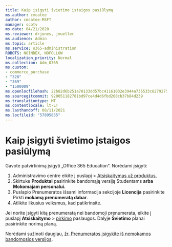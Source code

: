 ```yaml
---
title: Kaip įsigyti švietimo įstaigos pasiūlymą
ms.author: cmcatee
author: cmcatee-MSFT
manager: scotv
ms.date: 04/21/2020
ms.reviewer: drjones, jmueller
ms.audience: Admin
ms.topic: article
ms.service: o365-administration
ROBOTS: NOINDEX, NOFOLLOW
localization_priority: Normal
ms.collection: Adm_O365
ms.custom:
- commerce_purchase
- "328"
- "369"
- "1500009"
ms.openlocfilehash: 22b82d6b251a70133dd57bc41161032e3944a735533c82792756434325aefe5a
ms.sourcegitcommit: 920051182781bd97ce4d4d6fbd268cb37b84d239
ms.translationtype: MT
ms.contentlocale: lt-LT
ms.lasthandoff: 08/11/2021
ms.locfileid: "57895835"
---
```

# <a name="how-to-purchase-an-education-offer"></a>Kaip įsigyti švietimo įstaigos pasiūlymą

Gavote patvirtinimą įsigyti „Office 365 Education“. Norėdami įsigyti:
  
1. Administravimo centre eikite į  puslapį \> [Atsiskaitymas už produktus.](https://go.microsoft.com/fwlink/p/?linkid=842054)
2. Skirtuke **Produktai** pasirinkite bandomąją versiją Studentams **arba Mokomajam personalui.**
3. Puslapio Prenumeratos išsami informacija sekcijoje **Licencija** pasirinkite Pirkti **mokamą prenumeratą dabar**.
4. Atlikite likusius veiksmus, kad patikrinsite.

Jei norite įsigyti kitą prenumeratą nei bandomoji prenumerata, eikite į puslapį **Atsiskaitymo** \> [pirkimo](https://go.microsoft.com/fwlink/p/?linkid=868433) paslaugos. Dalyje **Švietimo** planai pasirinkite norimą planą.

Norėdami sužinoti daugiau, [žr. Prenumeratos įsigykite iš nemokamos bandomosios versijos](https://docs.microsoft.com/microsoft-365/commerce/try-or-buy-microsoft-365#buy-a-subscription-from-your-free-trial).